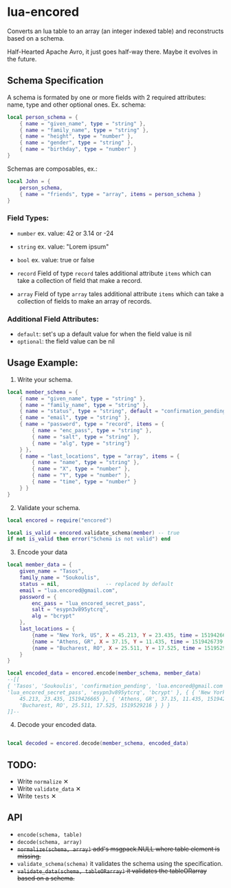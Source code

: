 # lua-encored
Converts an lua table to an array (an integer indexed table) and reconstructs based on a schema.

Half-Hearted Apache Avro, it just goes half-way there. Maybe it evolves in the future.

## Schema Specification
A schema is formated by one or more fields with 2 required attributes: name, type and other optional ones.
Ex. schema:

```lua
local person_schema = {
    { name = "given_name", type = "string" },
    { name = "family_name", type = "string" },
    { name = "height", type = "number" },
    { name = "gender", type = "string" },
    { name = "birthday", type = "number" }
}
```

Schemas are composables, ex.:

```lua
local John = {
    person_schema,
    { name = "friends", type = "array", items = person_schema }
}
```

### Field Types:
- `number`
ex. value: 42 or 3.14 or -24

- `string`
ex. value: "Lorem ipsum"

- `bool`
ex. value: true or false

- `record` Field of type `record` tales additional attribute `items` which can take a collection of field that make a record.

- `array` Field of type `array` tales additional attribute `items` which can take a collection of fields to make an array of records.


### Additional Field Attributes:
* `default`: set's up a default value for when the field value is nil
* `optional`: the field value can be nil

## Usage Example:

1. Write your schema.

```lua
local member_schema = {
    { name = "given_name", type = "string" },
    { name = "family_name", type = "string" },
    { name = "status", type = "string", default = "confirmation_pending" },
    { name = "email", type = "string" },
    { name = "password", type = "record", items = {
        { name = "enc_pass", type = "string" },
        { name = "salt", type = "string" },
        { name = "alg", type = "string"}
    } },
    { name = "last_locations", type = "array", items = {
        { name = "name", type = "string" },
        { name = "X", type = "number" },
        { name = "Y", type = "number" },
        { name = "time", type = "number" }
    } }
}
```

2. Validate your schema.

```lua
local encored = require("encored")

local is_valid = encored.validate_schema(member) -- true
if not is_valid then error("Schema is not valid") end

```

3. Encode your data

```lua
local member_data = {
    given_name = "Tasos",
    family_name = "Soukoulis",
    status = nil,               -- replaced by default
    email = "lua.encored@gmail.com",
    password = {
        enc_pass = "lua_encored_secret_pass",
        salt = "esypn3v895ytcrq",
        alg = "bcrypt"
    },
    last_locations = {
        {name = "New York, US", X = 45.213, Y = 23.435, time = 1519426665 },
        {name = "Athens, GR", X = 37.15, Y = 11.435, time = 1519426739 },
        {name = "Bucharest, RO", X = 25.511, Y = 17.525, time = 1519529216 },
    }
}

local encoded_data = encored.encode(member_schema, member_data)
--[[
{ 'Tasos', 'Soukoulis', 'confirmation_pending', 'lua.encored@gmail.com', { 
'lua_encored_secret_pass', 'esypn3v895ytcrq', 'bcrypt' }, { { 'New York, US', 
    45.213, 23.435, 1519426665 }, { 'Athens, GR', 37.15, 11.435, 1519426739 }, { 
    'Bucharest, RO', 25.511, 17.525, 1519529216 } } }
]]--
```

4. Decode your encoded data.

```lua

local decoded = encored.decode(member_schema, encoded_data)

```

## TODO:
* Write `normalize` ✕
* Write `validate_data` ✕
* Write `tests` ✕

## API
- `encode(schema, table)`
- `decode(schema, array)`
- <del>`normalize(schema, array)` add's msgpack.NULL where table element is missing.</del>
- `validate_schema(schema)` it validates the schema using the specification.
- <del>`validate_data(schema, tableORarray)` it validates the tableORarray based on a schema.</del>

